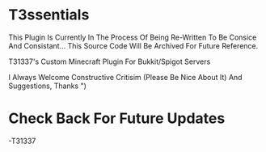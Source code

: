 # T3ssentials

This Plugin Is Currently In The Process Of Being Re-Written To Be Consice And Consistant...
This Source Code Will Be Archived For Future Reference.

T31337's Custom Minecraft Plugin For Bukkit/Spigot Servers

I Always Welcome Constructive Critisim (Please Be Nice About It) And Suggestions, Thanks ")

Check Back For Future Updates
=============================

-T31337
